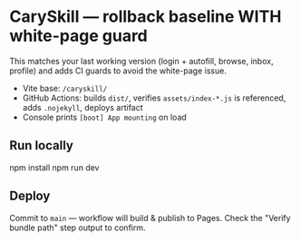 # CarySkill — rollback baseline WITH white-page guard

This matches your last working version (login + autofill, browse, inbox, profile) and adds CI guards to avoid the white-page issue.

- Vite base: `/caryskill/`
- GitHub Actions: builds `dist/`, verifies `assets/index-*.js` is referenced, adds `.nojekyll`, deploys artifact
- Console prints `[boot] App mounting` on load

## Run locally
npm install
npm run dev

## Deploy
Commit to `main` — workflow will build & publish to Pages. Check the "Verify bundle path" step output to confirm.
